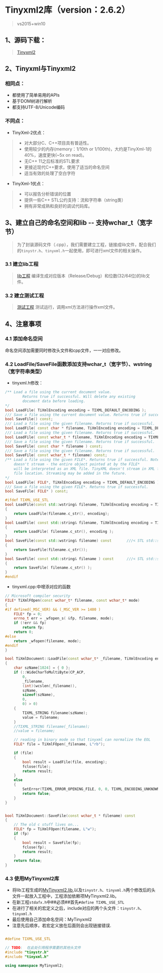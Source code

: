 # Tinyxml2库（version：2.6.2）
>vs2015+win10
## 1、源码下载：
>[Tinyxml2](https://sourceforge.net/projects/tinyxml/files/latest/download)

## 2、Tinyxml与Tinyxml2

### 相同点：

* 都使用了简单易用的APIs
* 基于DOM树进行解析
* 都支持UTF-8/Unicode编码

### 不同点：

* TinyXml-2优点：
>* 对大部分C、C++项目具有普适性。
>* 使用较少的内存(memory：1/10th or 1/100th)，大约是TinyXml-1的40%，速度更快(~5x on read)。
>* 无C++ 11之后标准的STL要求
>* 更接近现代C++要求，使用了适当的命名空间
>* 适当有效的处理了空白字符

* TinyXml-1优点：
>* 可以报告分析错误的位置
>* 提供一些C++ STL公约支持：流和字符串（string类）
>* 拥有非常成熟和良好的调试代码库。

## 3、建立自己的命名空间和lib -- 支持wchar_t（宽字节）
>为了封装源码文件（.cpp），我们需要建立工程，链接成lib文件，配合我们的```tinystr.h```、```tinyxml.h```一起使用，即可进行xml文件的相关操作。

### 3.1 建立lib工程
>[lib工程](https://github.com/cbhust8025/C-Learn/tree/master/MyTinyxml2/MyTinyxml2Code)
编译生成对应版本（Release/Debug）和位数(32/64位)的lib文件。

### 3.2 建立测试工程
>[测试工程](https://github.com/cbhust8025/C-Learn/tree/master/MyTinyxml2/MyTinyxml2TestCode)
测试运行，调用xml方法进行操作xml文件。

## 4、注意事项

### 4.1 添加命名空间
命名空间添加需要同时修改头文件和cpp文件，一一对应修改。

### 4.2 LoadFile/SaveFile函数添加支持wchar_t（宽字节）、wstring（宽字符串类型）
* tinyxml.h修改：
```C++
/** Load a file using the current document value.
		Returns true if successful. Will delete any existing
		document data before loading.
*/
bool LoadFile( TiXmlEncoding encoding = TIXML_DEFAULT_ENCODING );
/// Save a file using the current document value. Returns true if successful.
bool SaveFile() const;
/// Load a file using the given filename. Returns true if successful.
bool LoadFile( const char * filename, TiXmlEncoding encoding = TIXML_DEFAULT_ENCODING );
/// Load a file using the given filename. Returns true if successful.
bool LoadFile( const wchar_t * filename, TiXmlEncoding encoding = TIXML_DEFAULT_ENCODING);
/// Save a file using the given filename. Returns true if successful.
bool SaveFile( const char * filename ) const;
/// Save a file using the given filename. Returns true if successful.
bool SaveFile( const wchar_t * filename) const;
/** Load a file using the given FILE*. Returns true if successful. Note that this method
	doesn't stream - the entire object pointed at by the FILE*
	will be interpreted as an XML file. TinyXML doesn't stream in XML from the current
	file location. Streaming may be added in the future.
*/
bool LoadFile( FILE*, TiXmlEncoding encoding = TIXML_DEFAULT_ENCODING );
/// Save a file using the given FILE*. Returns true if successful.
bool SaveFile( FILE* ) const;

#ifdef TIXML_USE_STL
bool LoadFile(const std::wstring& filename, TiXmlEncoding encoding = TIXML_DEFAULT_ENCODING)			///< STL std::string version.
{
	return LoadFile(filename.c_str(), encoding);
}
bool LoadFile( const std::string& filename, TiXmlEncoding encoding = TIXML_DEFAULT_ENCODING )			///< STL std::string version.
{
	return LoadFile( filename.c_str(), encoding );
}
bool SaveFile(const std::wstring& filename) const		///< STL std::string version.
{
	return SaveFile(filename.c_str());
}
bool SaveFile( const std::string& filename ) const		///< STL std::string version.
{
	return SaveFile( filename.c_str() );
}
#endif
```

* tinyxml.cpp:中增添对应的函数
```C++
// Microsoft compiler security
FILE* TiXmlFOpen(const wchar_t* filename, const wchar_t* mode)
{
#if defined(_MSC_VER) && (_MSC_VER >= 1400 )
	FILE* fp = 0;
	errno_t err = _wfopen_s( &fp, filename, mode);
	if (!err && fp)
		return fp;
	return 0;
#else
	return _wfopen(filename, mode);
#endif
}

```
```C++
bool TiXmlDocument::LoadFile(const wchar_t* _filename, TiXmlEncoding encoding)
{
	char szName[1024] = { 0 };
	if (::WideCharToMultiByte(CP_ACP,
		0,
		_filename,
		(int)(wcslen(_filename)),
		szName,
		sizeof(szName),
		0,
		0) > 0)
	{
		TIXML_STRING filename(szName);
		value = filename;
	}
	//TIXML_STRING filename(_filename);
	//value = filename;

	// reading in binary mode so that tinyxml can normalize the EOL
	FILE* file = TiXmlFOpen(_filename, L"rb");

	if (file)
	{
		bool result = LoadFile(file, encoding);
		fclose(file);
		return result;
	}
	else
	{
		SetError(TIXML_ERROR_OPENING_FILE, 0, 0, TIXML_ENCODING_UNKNOWN);
		return false;
	}
}
```
```C++

bool TiXmlDocument::SaveFile(const wchar_t * filename) const
{
	// The old c stuff lives on...
	FILE* fp = TiXmlFOpen(filename, L"w");
	if (fp)
	{
		bool result = SaveFile(fp);
		fclose(fp);
		return result;
	}
	return false;
}

```

### 4.3 使用MyTinyxml2库
* 将lib工程生成的[MyTinyxml2.lib](https://github.com/cbhust8025/C-Learn/blob/master/MyTinyxml2/MyTinyXml2_release32.lib),以及```tinystr.h```、```tinyxml.h```两个修改后的头文件一起放入工程中，工程添加依赖项MyTinyxml2.lib。
* 在新工程```stdafx.h```中##必须##首先```#define TIXML_USE_STL```
* 在进行了相关的宏定义之后，include对应的两个头文件：```tinystr.h```、```tinyxml.h```
* 最后使用自己添加命名空间：MyTinyxml2
* 注意先后顺序，若宏定义放在后面则会出现链接错误.
```C++

#define TIXML_USE_STL

// TODO:  在此处引用程序需要的其他头文件
#include "tinystr.h"
#include "tinyxml.h"

using namespace MyTinyxml2;
```
